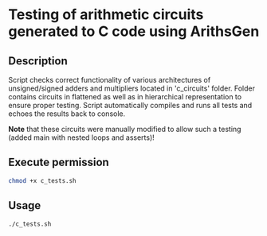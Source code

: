# Testing of arithmetic circuits generated to C code using ArithsGen

## Description
Script checks correct functionality of various architectures of unsigned/signed adders and multipliers located in 'c_circuits' folder. Folder contains circuits in flattened as well as in hierarchical representation to ensure proper testing. Script automatically compiles and runs all tests and echoes the results back to console.

**Note** that these circuits were manually modified to allow such a testing (added main with nested loops and asserts)! 

## Execute permission
```bash
chmod +x c_tests.sh
```
## Usage
```bash
./c_tests.sh
```